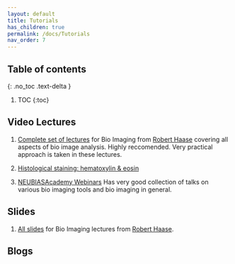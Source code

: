 ```yaml
---
layout: default
title: Tutorials
has_children: true
permalink: /docs/Tutorials
nav_order: 7
---
```


## Table of contents
{: .no_toc .text-delta }

1. TOC
{:toc}

## Video Lectures

1. [Complete set of lectures](https://www.youtube.com/playlist?list=PL5ESQNfM5lc7SAMstEu082ivW4BDMvd0U) for Bio Imaging from [Robert Haase](https://myerslab.mpi-cbg.de/robert-haase/) covering all aspects of bio image analysis. Highly reccomended. Very practical approach is taken in these lectures.

2. [Histological staining: hematoxylin & eosin](https://www.youtube.com/watch?v=1tqA_gWUjkM)

3. [NEUBIASAcademy Webinars](https://www.youtube.com/c/NEUBIAS/playlists) Has very good collection of talks on various bio imaging tools and bio imaging in general.


## Slides

1. [All slides](https://git.mpi-cbg.de/rhaase/lecture_applied_bioimage_analysis_2020) for Bio Imaging lectures from [Robert Haase](https://myerslab.mpi-cbg.de/robert-haase/).

## Blogs